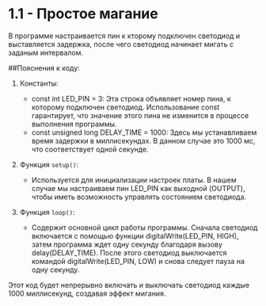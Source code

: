 # 1.1 - Простое магание

В программе настраивается пин к кторому подключен светодиод и выставляется задержка, после чего светодиод начинает мигать с заданым интервалом.

##Пояснения к коду:

1. Константы:
   - const int LED_PIN = 3: Эта строка объявляет номер пина, к которому подключен светодиод. Использование const гарантирует, что значение этого пина не изменится в процессе выполнения программы.
   - const unsigned long DELAY_TIME = 1000: Здесь мы устанавливаем время задержки в миллисекундах. В данном случае это 1000 мс, что соответствует одной секунде.

2. Функция `setup()`:
   - Используется для инициализации настроек платы. В нашем случае мы настраиваем пин LED_PIN как выходной (OUTPUT), чтобы иметь возможность управлять состоянием светодиода.

3. Функция `loop()`:
   - Содержит основной цикл работы программы. Сначала светодиод включается с помощью функции digitalWrite(LED_PIN, HIGH), затем программа ждет одну секунду благодаря вызову delay(DELAY_TIME). После этого светодиод выключается командой digitalWrite(LED_PIN, LOW) и снова следует пауза на одну секунду.
   
Этот код будет непрерывно включать и выключать светодиод каждые 1000 миллисекунд, создавая эффект мигания.